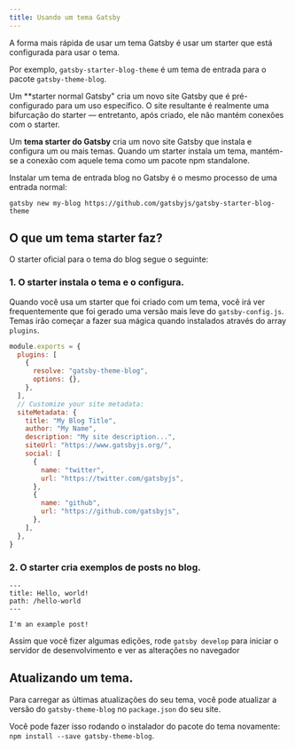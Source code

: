 ```yaml
---
title: Usando um tema Gatsby
---
```


A forma mais rápida de usar um tema Gatsby é usar um starter que está configurada para usar o tema.

Por exemplo, `gatsby-starter-blog-theme` é um tema de entrada para o pacote `gatsby-theme-blog`.

Um **starter normal Gatsby" cria um novo site Gatsby que é pré-configurado para um uso específico. O site resultante é realmente uma bifurcação do starter — entretanto, após criado, ele não mantém conexões com o starter.

Um **tema starter do Gatsby** cria um novo site Gatsby que instala e configura um ou mais temas. Quando um starter instala um tema, mantém-se a conexão com aquele tema como um pacote npm standalone.

Instalar um tema de entrada blog no Gatsby é o mesmo processo de uma entrada normal:

```shell
gatsby new my-blog https://github.com/gatsbyjs/gatsby-starter-blog-theme
```

## O que um tema starter faz?

O starter oficial para o tema do blog segue o seguinte:

### 1. O starter instala o tema e o configura.

Quando você usa um starter que foi criado com um tema, você irá ver frequentemente que foi gerado uma versão mais leve do `gatsby-config.js`. Temas irão começar a fazer sua mágica quando instalados através do array `plugins`.

```javascript:title=gatsby-config.js
module.exports = {
  plugins: [
    {
      resolve: "gatsby-theme-blog",
      options: {},
    },
  ],
  // Customize your site metadata:
  siteMetadata: {
    title: "My Blog Title",
    author: "My Name",
    description: "My site description...",
    siteUrl: "https://www.gatsbyjs.org/",
    social: [
      {
        name: "twitter",
        url: "https://twitter.com/gatsbyjs",
      },
      {
        name: "github",
        url: "https://github.com/gatsbyjs",
      },
    ],
  },
}
```

### 2. O starter cria exemplos de posts no blog.

```md:title=/content/posts/hello-world.mdx
---
title: Hello, world!
path: /hello-world
---

I'm an example post!
```

Assim que você fizer algumas edições, rode `gatsby develop` para iniciar o servidor de desenvolvimento e ver as alterações no navegador

## Atualizando um tema.

Para carregar as últimas atualizações do seu tema, você pode atualizar a versão do `gatsby-theme-blog` no `package.json` do seu site.

Você pode fazer isso rodando o instalador do pacote do tema novamente: `npm install --save gatsby-theme-blog`.
